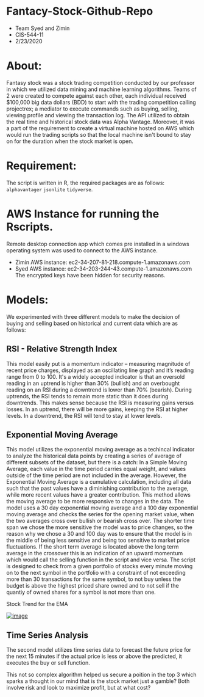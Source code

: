 # Fantacy-Stock-Github-Repo
- Team Syed and Zimin
- CIS-544-11
- 2/23/2020

# About: 

Fantasy stock was a stock trading competition conducted by our professor in which we utilized data mining and machine learning algorithms. 
Teams of 2 were created to compete against each other, each individual received $100,000 big data dollars (BDD) to start with the trading competition calling projectrex; a mediator to execute commands such as buying, selling, viewing profile and viewing the transaction log.
The API utilized to obtain the real time and historical stock data was Alpha Vantage. Moreover, it was a part of the requirement to create a virtual machine hosted on AWS which would run the trading scripts so that the local machine isn't bound to stay on for the duration when the stock market is open.

# Requirement:
The script is written in R, the required packages are as follows: `alphavantager` `jsonlite` `tidyverse`.

# AWS Instance for running the Rscripts.
Remote desktop connection app which comes pre installed in a windows operating system was used to connect to the AWS instance.
- Zimin AWS instance: ec2-34-207-81-218.compute-1.amazonaws.com
- Syed AWS instance: ec2-34-203-244-43.compute-1.amazonaws.com  
The encrypted keys have been hidden for security reasons.

# Models: 

We experimented with three different models to make the decision of buying and selling based on historical and current data which are as follows:

## RSI - Relative Strength Index
This model easily put is a momentum indicator – measuring magnitude of recent price charges, displayed as an oscillating line graph and it’s reading range from 0 to 100. It's a widely accepted indicator is that an oversold reading in an uptrend is higher than 30% (bullish)       and an overbought reading on an RSI  during a downtrend is lower than 70% (bearish). During uptrends, the RSI tends to remain more static than it does during downtrends. This makes sense because the RSI is measuring gains versus losses. In an uptrend, there will be more gains, keeping the RSI at higher levels. In a downtrend, the RSI will tend to stay at lower levels.


## Exponential Moving Average
This model utilizes the exponential moving average as a techincal indicator to analyze the historical data points by creating a series of average of different subsets of the dataset, but there is a catch: In a Simple Moving Average, each value in the time period carries equal weight, and values outside of the time period are not included in the average. However, the Exponential Moving Average is a cumulative calculation, including all data such that the past values have a diminishing contribution to the average, while more recent values have a greater contribution. This method allows the moving average to be more responsive to changes in the data. 
The model uses a 30 day exponential moving average and a 100 day exponential moving average and checks the series for the opening market value, when the two averages cross over bullish or bearish cross over. The shorter time span we chose the more sensitive the model was to price changes, so the reason why we chose a 30 and 100 day was to ensure that the model is in the middle of being less sensitive and being too sensitive to market price fluctuations. If the short term average is located above the long term average in the crossover this is an indication of an upward momentum which would call the selling function in the script and vice versa. The script is designed to check from a given  portfolio of stocks every minute moving on to the next symbol in the portfolio with a constraint of not exceeding more than 30 transactions for the same symbol, to not buy unless the budget is above the highest priced share owned and to not sell if the quantiy of owned shares for a symbol is not more than one.

Stock Trend for the EMA 


<a href="https://imgbb.com/"><img src="https://i.ibb.co/mHQfHyP/image.png" alt="image" border="0"></a>

## Time Series Analysis
The second model utilizes time series data to forecast the future price for the next 15 minutes if the actual price is less or above the predicted, it executes the buy or sell function.

This not so complex algorithm helped us secure a poition in the top 3 which sparks a thought in our mind that is the stock market just a gamble? Both involve risk and look to maximize profit, but at what cost? 

